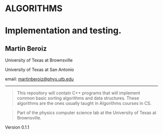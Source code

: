 
                                                
#  ALGORITHMS
# Implementation and testing.     
##  Martin Beroiz
University of Texas at Brownsville

University of Texas at San Antonio

email: <martinberoiz@phys.utb.edu>

--------

> This repository will contain C++ programs that will
implement common basic sorting algorithms and data
structures.
These algorithms are the ones usually taught in
Algorithms courses in CS.

> Part of the physics computer science lab at the University of Texas at Brownsville.

Version 0.1.1
